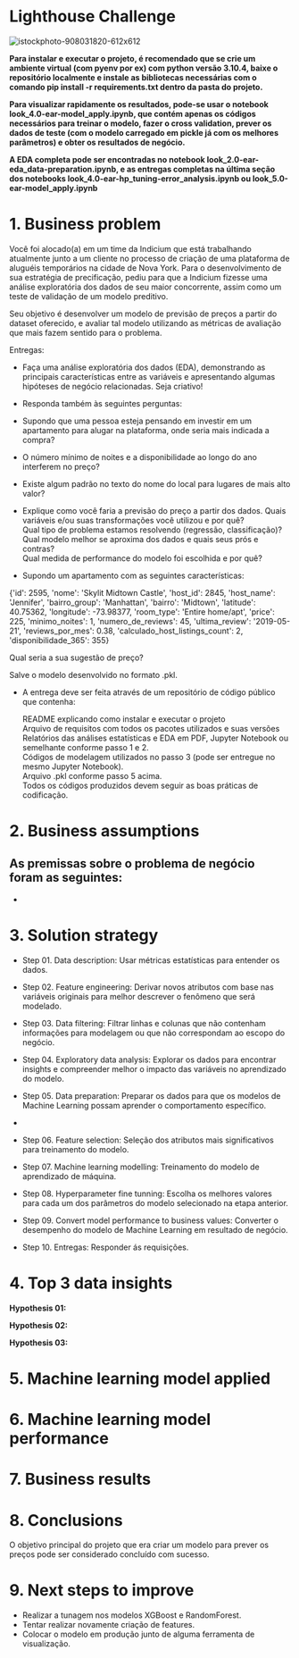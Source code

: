# Lighthouse Challenge


![istockphoto-908031820-612x612](https://github.com/Eduardo-95-DS/lighthouse-challenge/assets/95311171/d35dcf8b-f413-4fa9-9df3-28e84326be1f)

**Para instalar e executar o projeto, é recomendado que se crie um ambiente virtual (com pyenv por ex) com python versão 3.10.4, baixe o repositório localmente e instale as bibliotecas necessárias com o comando pip install -r requirements.txt dentro da pasta do projeto.**      

**Para visualizar rapidamente os resultados, pode-se usar o notebook look_4.0-ear-model_apply.ipynb, que contém apenas os códigos necessários para treinar o modelo, fazer o cross validation, prever os dados de teste (com o modelo carregado em pickle já com os melhores parâmetros) e obter os resultados de negócio.**    

**A EDA completa pode ser encontradas no notebook look_2.0-ear-eda_data-preparation.ipynb, e as entregas completas na última seção dos notebooks
look_4.0-ear-hp_tuning-error_analysis.ipynb ou look_5.0-ear-model_apply.ipynb**

# **1. Business problem**
Você foi alocado(a) em um time da Indicium que está trabalhando atualmente junto a um cliente no processo de criação de uma plataforma de aluguéis temporários na cidade de Nova York. Para o desenvolvimento de sua estratégia de precificação, pediu para que a Indicium fizesse uma análise exploratória dos dados de seu maior concorrente, assim como um teste de validação de um modelo preditivo.    

Seu objetivo é desenvolver um modelo de previsão de preços a partir do dataset oferecido, e avaliar tal modelo utilizando as métricas de avaliação que mais fazem sentido para o problema.        

Entregas:
- Faça uma análise exploratória dos dados (EDA), demonstrando as principais características entre as variáveis e apresentando algumas hipóteses de negócio relacionadas. Seja criativo!
  
- Responda também às seguintes perguntas:
  
- Supondo que uma pessoa esteja pensando em investir em um apartamento para alugar na plataforma, onde seria mais indicada a compra?

- O número mínimo de noites e a disponibilidade ao longo do ano interferem no preço?   

- Existe algum padrão no texto do nome do local para lugares de mais alto valor?    

- Explique como você faria a previsão do preço a partir dos dados. 
Quais variáveis e/ou suas transformações você utilizou e por quê?    
Qual tipo de problema estamos resolvendo (regressão, classificação)?    
Qual modelo melhor se aproxima dos dados e quais seus prós e contras?     
Qual medida de performance do modelo foi escolhida e por quê?

- Supondo um apartamento com as seguintes características:

{'id': 2595,
 'nome': 'Skylit Midtown Castle',
 'host_id': 2845,
 'host_name': 'Jennifer',
 'bairro_group': 'Manhattan',
 'bairro': 'Midtown',
 'latitude': 40.75362,
 'longitude': -73.98377,
 'room_type': 'Entire home/apt',
 'price': 225,
 'minimo_noites': 1,
 'numero_de_reviews': 45,
 'ultima_review': '2019-05-21',
 'reviews_por_mes': 0.38,
 'calculado_host_listings_count': 2,
 'disponibilidade_365': 355}

Qual seria a sua sugestão de preço?     

Salve o modelo desenvolvido no formato .pkl.       

- A entrega deve ser feita através de um repositório de código público que contenha:
     
  README explicando como instalar e executar o projeto   
  Arquivo de requisitos com todos os pacotes utilizados e suas versões   
  Relatórios das análises estatísticas e EDA em PDF, Jupyter Notebook ou semelhante conforme passo 1 e 2.    
  Códigos de modelagem utilizados no passo 3 (pode ser entregue no mesmo Jupyter Notebook).    
  Arquivo .pkl conforme passo 5 acima.    
Todos os códigos produzidos devem seguir as boas práticas de codificação.
 

# **2. Business assumptions**
As premissas sobre o problema de negócio foram as seguintes:       
-   
-   

# **3. Solution strategy**
- Step 01. Data description: Usar métricas estatísticas para entender os dados. 

- Step 02. Feature engineering: Derivar novos atributos com base nas variáveis ​​originais para melhor descrever o fenômeno que será modelado.    

- Step 03. Data filtering: Filtrar linhas e colunas que não contenham informações para modelagem ou que não correspondam ao escopo do negócio.   

- Step 04. Exploratory data analysis: Explorar os dados para encontrar insights e compreender melhor o impacto das variáveis ​​no aprendizado do modelo.   

- Step 05. Data preparation: Preparar os dados para que os modelos de Machine Learning possam aprender o comportamento específico.
- 
- Step 06. Feature selection: Seleção dos atributos mais significativos para treinamento do modelo.   

- Step 07. Machine learning modelling: Treinamento do modelo de aprendizado de máquina.

- Step 08. Hyperparameter fine tunning: Escolha os melhores valores para cada um dos parâmetros do modelo selecionado na etapa anterior.   

- Step 09. Convert model performance to business values: Converter o desempenho do modelo de Machine Learning em resultado de negócio.   

- Step 10. Entregas: Responder ás requisições. 

# **4. Top 3 data insights**

**Hypothesis 01:**  

**Hypothesis 02:**       

**Hypothesis 03:**  

# **5. Machine learning model applied**   


# **6. Machine learning model performance**


# **7. Business results**

# **8. Conclusions**
O objetivo principal do projeto que era criar um modelo para prever os preços pode ser considerado concluído com sucesso.

# **9. Next steps to improve**   
- Realizar a tunagem nos modelos XGBoost e RandomForest.    
- Tentar realizar novamente criação de features.    
- Colocar o modelo em produção junto de alguma ferramenta de visualização. 
